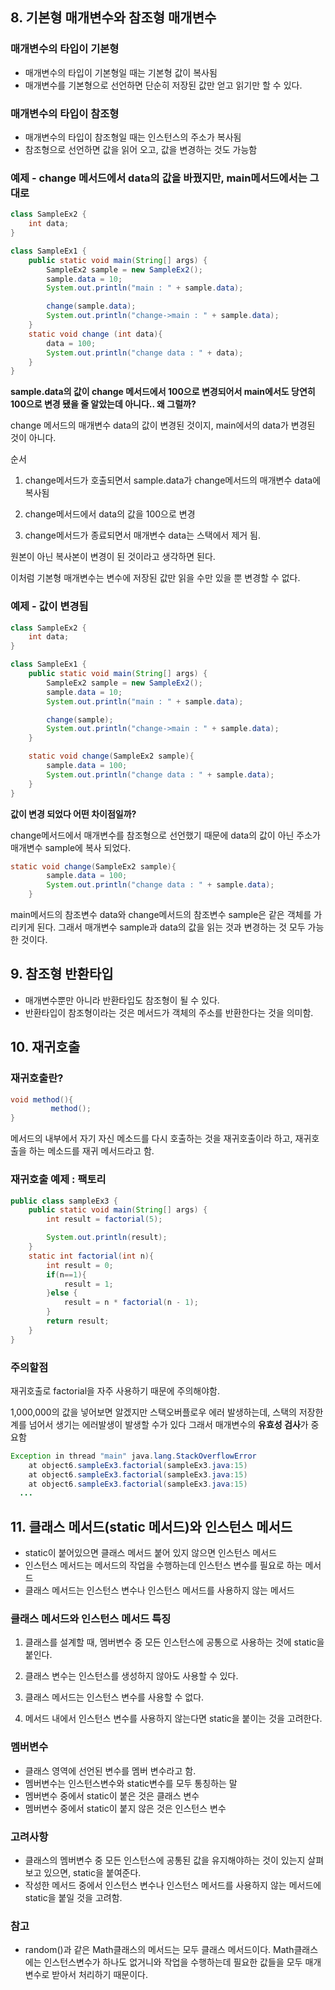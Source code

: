 ## 8. 기본형 매개변수와 참조형 매개변수

### 매개변수의 타입이 기본형

- 매개변수의 타입이 기본형일 때는 기본형 값이 복사됨
- 매개변수를 기본형으로 선언하면 단순히 저장된 값만 얻고 읽기만 할 수 있다.

### 매개변수의 타입이 참조형

- 매개변수의 타입이 참조형일 때는 인스턴스의 주소가 복사됨
- 참조형으로 선언하면 값을 읽어 오고, 값을 변경하는 것도 가능함

### 예제 - change 메서드에서 data의 값을 바꿨지만, main메서드에서는 그대로

```java
class SampleEx2 {
    int data;
}

class SampleEx1 {
    public static void main(String[] args) {
        SampleEx2 sample = new SampleEx2();
        sample.data = 10;
        System.out.println("main : " + sample.data);

        change(sample.data);
        System.out.println("change->main : " + sample.data);
    }
    static void change (int data){
        data = 100;
        System.out.println("change data : " + data);
    }
}
```

**sample.data의 값이 change 메서드에서 100으로 변경되어서 main에서도 당연히 100으로 변경 됐을 줄 알았는데 아니다.. 왜 그럴까?**

change 메서드의 매개변수 data의 값이 변경된 것이지, main에서의 data가 변경된 것이 아니다.

순서

1) change메서드가 호출되면서 sample.data가 change메서드의 매개변수 data에 복사됨

2) change메서드에서 data의 값을 100으로 변경

3) change메서드가 종료되면서 매개변수 data는 스택에서 제거 됨.

원본이 아닌 복사본이 변경이 된 것이라고 생각하면 된다.

이처럼 기본형 매개변수는 변수에 저장된 값만 읽을 수만 있을 뿐 변경할 수 없다.

### 예제 - 값이 변경됨

```java
class SampleEx2 {
    int data;
}

class SampleEx1 {
    public static void main(String[] args) {
        SampleEx2 sample = new SampleEx2();
        sample.data = 10;
        System.out.println("main : " + sample.data);

        change(sample);
        System.out.println("change->main : " + sample.data);
    }

    static void change(SampleEx2 sample){
        sample.data = 100;
        System.out.println("change data : " + sample.data);
    }
}
```

**값이 변경 되었다 어떤 차이점일까?**

change메서드에서 매개변수를 참조형으로 선언했기 때문에 data의 값이 아닌 주소가 매개변수 sample에 복사 되었다.

```java
static void change(SampleEx2 sample){
        sample.data = 100;
        System.out.println("change data : " + sample.data);
    }
```

main메서드의 참조변수 data와 change메서드의 참조변수 sample은 같은 객체를 가리키게 된다. 그래서 매개변수 sample과 data의 값을 읽는 것과 변경하는 것 모두 가능한 것이다.

## 9. 참조형 반환타입

- 매개변수뿐만 아니라 반환타입도 참조형이 될 수 있다.
- 반환타입이 참조형이라는 것은 메서드가 객체의 주소를 반환한다는 것을 의미함.

## 10. 재귀호출

### 재귀호출란?

```java
void method(){
		 method();
}
```

메서드의 내부에서 자기 자신 메소드를 다시 호출하는 것을 재귀호출이라 하고, 재귀호출을 하는 메소드를 재귀 메서드라고 함.

### 재귀호출 예제 : 팩토리

```java
public class sampleEx3 {
    public static void main(String[] args) {
        int result = factorial(5);

        System.out.println(result);
    }
    static int factorial(int n){
        int result = 0;
        if(n==1){
            result = 1;
        }else {
            result = n * factorial(n - 1);
        }
        return result;
    }
}
```

### 주의할점

재귀호출로 factorial을 자주 사용하기 때문에 주의해야함.

1,000,000의 값을 넣어보면 알겠지만 스택오버플로우 에러 발생하는데, 스택의 저장한계를 넘어서 생기는 에러발생이 발생할 수가 있다 그래서 매개변수의 **유효성 검사**가 중요함

```java
Exception in thread "main" java.lang.StackOverflowError
	at object6.sampleEx3.factorial(sampleEx3.java:15)
	at object6.sampleEx3.factorial(sampleEx3.java:15)
	at object6.sampleEx3.factorial(sampleEx3.java:15)
  ...
```

## 11. 클래스 메서드(static 메서드)와 인스턴스 메서드

- static이 붙어있으면 클래스 메서드 붙어 있지 않으면 인스턴스 메서드
- 인스턴스 메서드는 메서드의 작업을 수행하는데 인스턴스 변수를 필요로 하는 메서드
- 클래스 메서드는 인스턴스 변수나 인스턴스 메서드를 사용하지 않는 메서드

### 클래스 메서드와 인스턴스 메서드 특징

1) 클래스를 설계할 때, 멤버변수 중 모든 인스턴스에 공통으로 사용하는 것에 static을 붙인다.

2) 클래스 변수는 인스턴스를 생성하지 않아도 사용할 수 있다.

3) 클래스 메서드는 인스턴스 변수를 사용할 수 없다.

4) 메서드 내에서 인스턴스 변수를 사용하지 않는다면 static을 붙이는 것을 고려한다.

### 멤버변수

- 클래스 영역에 선언된 변수를 멤버 변수라고 함.
- 멤버변수는 인스턴스변수와 static변수를 모두 통칭하는 말
- 멤버변수 중에서 static이 붙은 것은 클래스 변수
- 멤버변수 중에서 static이 붙지 않은 것은 인스턴스 변수

### 고려사항

- 클래스의 멤버변수 중 모든 인스턴스에 공통된 값을 유지해야하는 것이 있는지 살펴보고 있으면, static을 붙여준다.
- 작성한 메서드 중에서 인스턴스 변수나 인스턴스 메서드를 사용하지 않는 메서드에 static을 붙일 것을 고려함.

### 참고

- random()과 같은 Math클래스의 메서드는 모두 클래스 메서드이다. Math클래스에는 인스턴스변수가 하나도 없거니와 작업을 수행하는데 필요한 값들을 모두 매개변수로 받아서 처리하기 때문이다.
